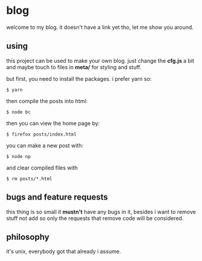 # blog

welcome to my blog. it doesn't have a link yet tho, let me show you around.


## using

this project can be used to make your own blog. just change the __cfg.js__ a bit
and maybe touch to files in __meta/__ for styling and stuff.

but first, you need to install the packages. i prefer yarn so:

```
$ yarn
```

then compile the posts into html:

```
$ node bc
```

then you can view the home page by:

```
$ firefox posts/index.html
```

you can make a new post with:

```
$ node np
```

and clear compiled files with

```
$ rm posts/*.html
```


## bugs and feature requests

this thing is so small it __mustn't__ have any bugs in it, besides i want to
remove stuff not add so only the requests that remove code will be considered.


## philosophy

it's unix, everybody got that already i assume.
